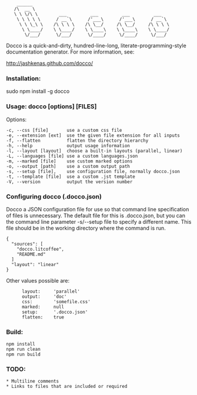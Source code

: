```
    ______
   /\  __ \
   \ \ \/\ \        ___         ___         ___         ___
    \ \ \ \ \      / __`\      /'___\      /'___\      / __`\
     \ \ \_\ \    /\ \ \ \    /\ \__/     /\ \__/     /\ \ \ \
      \ \____/    \ \____/    \ \____\    \ \____\    \ \____/
       \/___/      \/___/      \/____/     \/____/     \/___/

```
Docco is a quick-and-dirty, hundred-line-long, literate-programming-style
documentation generator. For more information, see:

http://jashkenas.github.com/docco/

### Installation:

  sudo npm install -g docco

### Usage: docco [options] [FILES]

  Options:

    -c, --css [file]       use a custom css file
    -e, --extension [ext]  use the given file extension for all inputs
    -f, --flatten          flatten the directory hierarchy
    -h, --help             output usage information
    -l, --layout [layout]  choose a built-in layouts (parallel, linear)
    -L, --languages [file] use a custom languages.json
    -m, --marked [file]    use custom marked options
    -o, --output [path]    use a custom output path
    -s, --setup [file],    use configuration file, normally docco.json
    -t, --template [file]  use a custom .jst template
    -V, --version          output the version number

### Configuring docco (.docco.json)

Docco a JSON configuration file for use so that command line specification of files is unnecessary.
The default file for this is .docco.json, but you can the command line parameter -s/--setup file to specify a different name.
This file should be in the working directory where the command is run.

```
{
  "sources": [
    "docco.litcoffee",
    "README.md"
  ]
  "layout": "linear"
}
```

Other values possible are:

```
      layout:     'parallel'
      output:     'doc'
      css:        'somefile.css'
      marked:     null
      setup:      '.docco.json'
      flatten:    true
```

### Build:

```
npm install
npm run clean
npm run build
```

### TODO:

    * Multiline comments
    * Links to files that are included or required
